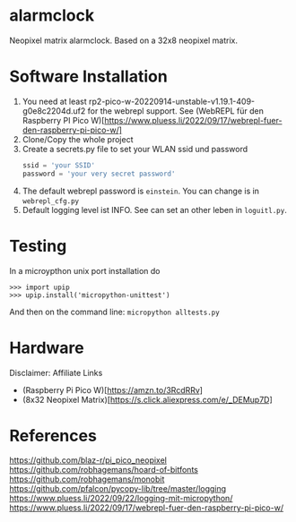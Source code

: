 # alarmclock

Neopixel matrix alarmclock. Based on a 32x8 neopixel matrix.

# Software Installation
1. You need at least rp2-pico-w-20220914-unstable-v1.19.1-409-g0e8c2204d.uf2 for the webrepl support. See (WebREPL für den Raspberry PI Pico W)[https://www.pluess.li/2022/09/17/webrepl-fuer-den-raspberry-pi-pico-w/]
2. Clone/Copy the whole project
3. Create a secrets.py file to set your WLAN ssid und password
   ```python
   ssid = 'your SSID'
   password = 'your very secret password'
   ```
4. The default webrepl password is `einstein`. You can change is in `webrepl_cfg.py`
5. Default logging level ist INFO. See can set an other leben in `loguitl.py`.

# Testing
In a microypthon unix port installation do
   ```
   >>> import upip
   >>> upip.install('micropython-unittest')
   ```
   And then on the command line: `micropython alltests.py`

# Hardware

Disclaimer: Affiliate Links

* (Raspberry Pi Pico W)[https://amzn.to/3RcdRRv]
* (8x32 Neopixel Matrix)[https://s.click.aliexpress.com/e/_DEMup7D]

# References

https://github.com/blaz-r/pi_pico_neopixel
https://github.com/robhagemans/hoard-of-bitfonts
https://github.com/robhagemans/monobit
https://github.com/pfalcon/pycopy-lib/tree/master/logging
https://www.pluess.li/2022/09/22/logging-mit-micropython/
https://www.pluess.li/2022/09/17/webrepl-fuer-den-raspberry-pi-pico-w/
